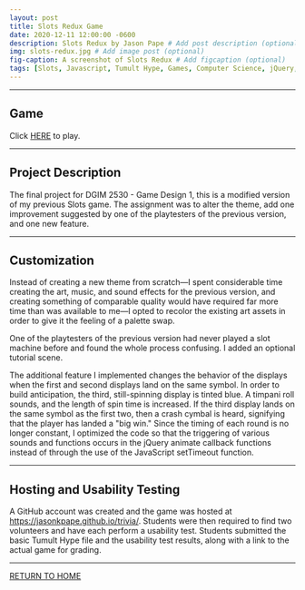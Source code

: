 ```yaml
---
layout: post
title: Slots Redux Game
date: 2020-12-11 12:00:00 -0600
description: Slots Redux by Jason Pape # Add post description (optional)
img: slots-redux.jpg # Add image post (optional)
fig-caption: A screenshot of Slots Redux # Add figcaption (optional)
tags: [Slots, Javascript, Tumult Hype, Games, Computer Science, jQuery, Halloween]
---
```


----
## Game
Click <a href="https://jasonkpape.github.io/slots-redux/" target="_blank">HERE</a> to play.

----
## Project Description
The final project for DGIM 2530 - Game Design 1, this is a modified version of my previous Slots game. The assignment was to alter the theme, add one improvement suggested by one of the playtesters of the previous version, and one new feature.

----
## Customization
Instead of creating a new theme from scratch&mdash;I spent considerable time creating the art, music, and sound effects for the previous version, and creating something of comparable quality would have required far more time than was available to me&mdash;I opted to recolor the existing art assets in order to give it the feeling of a palette swap.

One of the playtesters of the previous version had never played a slot machine before and found the whole process confusing. I added an optional tutorial scene.

The additional feature I implemented changes the behavior of the displays when the first and second displays land on the same symbol. In order to build anticipation, the third, still-spinning display is tinted blue. A timpani roll sounds, and the length of spin time is increased. If the third display lands on the same symbol as the first two, then a crash cymbal is heard, signifying that the player has landed a "big win." Since the timing of each round is no longer constant, I optimized the code so that the triggering of various sounds and functions occurs in the jQuery animate callback functions instead of through the use of the JavaScript setTimeout function.

----
## Hosting and Usability Testing
 A GitHub account was created and the game was hosted at <a href="https://jasonkpape.github.io/trivia/" target="_blank">https://jasonkpape.github.io/trivia/</a>. Students were then required to find two volunteers and have each perform a usability test. Students submitted the basic Tumult Hype file and the usability test results, along with a link to the actual game for grading.

----
[RETURN TO HOME](https://jasonkpape.github.io/jekyll-portfolio/)

